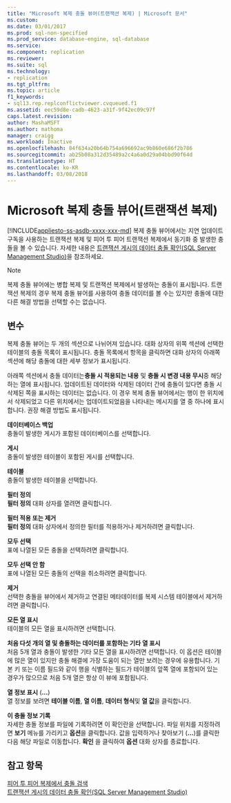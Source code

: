 ```yaml
---
title: "Microsoft 복제 충돌 뷰어(트랜잭션 복제) | Microsoft 문서"
ms.custom: 
ms.date: 03/01/2017
ms.prod: sql-non-specified
ms.prod_service: database-engine, sql-database
ms.service: 
ms.component: replication
ms.reviewer: 
ms.suite: sql
ms.technology:
- replication
ms.tgt_pltfrm: 
ms.topic: article
f1_keywords:
- sql13.rep.replconflictviewer.cvqueued.f1
ms.assetid: eec59d8e-cadb-4623-a31f-9f42ec09c97f
caps.latest.revision: 
author: MashaMSFT
ms.author: mathoma
manager: craigg
ms.workload: Inactive
ms.openlocfilehash: 84f634a20b64b754a696692ac9b860e686f2b786
ms.sourcegitcommit: ab25b08a312d35489a2c4a6a0d29a04bbd90f64d
ms.translationtype: HT
ms.contentlocale: ko-KR
ms.lasthandoff: 03/08/2018
---
```

# <a name="microsoft-replication-conflict-viewer-transactional-replication"></a>Microsoft 복제 충돌 뷰어(트랜잭션 복제)
[!INCLUDE[appliesto-ss-asdb-xxxx-xxx-md](../../includes/appliesto-ss-asdb-xxxx-xxx-md.md)]
  복제 충돌 뷰어에서는 지연 업데이트 구독을 사용하는 트랜잭션 복제 및 피어 투 피어 트랜잭션 복제에서 동기화 중 발생한 충돌을 볼 수 있습니다. 자세한 내용은 [트랜잭션 게시의 데이터 충돌 확인&#40;SQL Server Management Studio&#41;](../../relational-databases/replication/view-data-conflicts-for-transactional-publications-sql-server-management-studio.md)을 참조하세요.  
  
> [!NOTE]  
>  복제 충돌 뷰어에는 병합 복제 및 트랜잭션 복제에서 발생하는 충돌이 표시됩니다. 트랜잭션 복제의 경우 복제 충돌 뷰어를 사용하여 충돌 데이터를 볼 수는 있지만 충돌에 대한 다른 해결 방법을 선택할 수는 없습니다.  
  
## <a name="options"></a>변수  
 복제 충돌 뷰어는 두 개의 섹션으로 나뉘어져 있습니다. 대화 상자의 위쪽 섹션에 선택한 테이블의 충돌 목록이 표시됩니다. 충돌 목록에서 항목을 클릭하면 대화 상자의 아래쪽 섹션에 해당 충돌에 대한 세부 정보가 표시됩니다.  
  
 아래쪽 섹션에서 충돌 데이터는**충돌 시 적용되는 내용** 및 **충돌 시 변경 내용 무시**중 해당하는 열에 표시됩니다. 업데이트된 데이터와 삭제된 데이터 간에 충돌이 있다면 충돌 시 삭제된 쪽을 표시하는 데이터는 없습니다. 이 경우 복제 충돌 뷰어에서는 행이 한 위치에서 삭제되었고 다른 위치에서는 업데이트되었음을 나타내는 메시지를 열 중 하나에 표시합니다. 권장 해결 방법도 표시됩니다.  
  
 **데이터베이스 백업**  
 충돌이 발생한 게시가 포함된 데이터베이스를 선택합니다.  
  
 **게시**  
 충돌이 발생한 테이블이 포함된 게시를 선택합니다.  
  
 **테이블**  
 충돌이 발생한 테이블을 선택합니다.  
  
 **필터 정의**  
 **필터 정의** 대화 상자를 열려면 클릭합니다.  
  
 **필터 적용 또는 제거**  
 **필터 정의** 대화 상자에서 정의한 필터를 적용하거나 제거하려면 클릭합니다.  
  
 **모두 선택**  
 표에 나열된 모든 충돌을 선택하려면 클릭합니다.  
  
 **모두 선택 안 함**  
 표에 나열된 모든 충돌의 선택을 취소하려면 클릭합니다.  
  
 **제거**  
 선택한 충돌을 뷰어에서 제거하고 연결된 메타데이터를 복제 시스템 테이블에서 제거하려면 클릭합니다.  
  
 **모든 열 표시**  
 테이블의 모든 열을 표시하려면 선택합니다.  
  
 **처음 다섯 개의 열 및 충돌하는 데이터를 포함하는 기타 열 표시**  
 처음 5개 열과 충돌이 발생한 기타 모든 열을 표시하려면 선택합니다. 이 옵션은 테이블에 많은 열이 있지만 충돌 해결에 가장 도움이 되는 열만 보려는 경우에 유용합니다. 기본 키 또는 이름 필드와 같이 행을 식별하는 필드가 테이블의 앞쪽 열에 포함되어 있는 경우가 많으므로 처음 5개 열은 항상 이 뷰에 포함됩니다.  
  
 **열 정보 표시** (**…**)  
 열 정보를 보려면 **테이블 이름**, **열 이름**, **데이터 형식**및 **열 값**을 클릭합니다.  
  
 **이 충돌 정보 기록**  
 자세한 충돌 정보를 파일에 기록하려면 이 확인란을 선택합니다. 파일 위치를 지정하려면 **보기** 메뉴를 가리키고 **옵션**을 클릭합니다. 값을 입력하거나 찾아보기 (**...**)를 클릭한 다음 해당 파일로 이동합니다. **확인** 을 클릭하여 **옵션** 대화 상자를 종료합니다.  
  
## <a name="see-also"></a>참고 항목  
 [피어 투 피어 복제에서 충돌 검색](../../relational-databases/replication/transactional/peer-to-peer-conflict-detection-in-peer-to-peer-replication.md)   
 [트랜잭션 게시의 데이터 충돌 확인&#40;SQL Server Management Studio&#41;](../../relational-databases/replication/view-data-conflicts-for-transactional-publications-sql-server-management-studio.md)  
  
  
